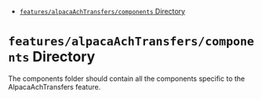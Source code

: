 <!-- START doctoc generated TOC please keep comment here to allow auto update -->
<!-- DON'T EDIT THIS SECTION, INSTEAD RE-RUN doctoc TO UPDATE -->

- [`features/alpacaAchTransfers/components` Directory](#featuresalpacaachtransferscomponents-directory)

<!-- END doctoc generated TOC please keep comment here to allow auto update -->

# `features/alpacaAchTransfers/components` Directory

The components folder should contain all the components specific to the AlpacaAchTransfers feature.

